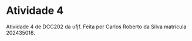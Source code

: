 # Atividade 4

Atividade 4 de DCC202 da ufjf.
Feita por Carlos Roberto da Silva
matrícula 202435016.

